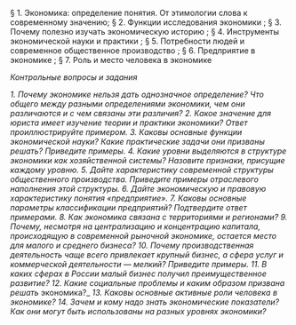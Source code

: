 § 1. Экономика: определение понятия. От этимологии слова к современному значению;
§ 2. Функции исследования экономики ;
§ 3. Почему полезно изучать экономическую историю ; 
§ 4. Инструменты экономической науки и практики ; 
§ 5. Потребности людей и современное общественное производство ;
§ 6. Предприятие в экономике ; 
§ 7. Роль и место человека в экономике

_Контрольные вопросы и задания_

_1. Почему экономике нельзя дать однозначное определение? Что общего между разными определениями экономики, чем они различаются и с чем связаны эти различия?_
_2. Какое значение для юриста имеет изучение теории и практики экономики? Ответ проиллюстрируйте примером._
_3. Каковы основные функции экономической науки? Какие практические задачи они призваны решать? Приведите примеры._
_4. Какие уровни выделяются в структуре экономики как хозяйственной системы? Назовите признаки, присущие каждому уровню._
_5. Дайте характеристику современной структуры общественного производства. Приведите примеры отраслевого наполнения этой структуры._
_6. Дайте экономическую и правовую характеристику понятия «предприятие»._
_7. Каковы основные параметры классификации предприятий? Подтвердите ответ примерами._
_8. Как экономика связана с территориями и регионами?_
_9. Почему, несмотря на централизацию и концентрацию капитала,_
_происходящую в современной рыночной экономике, остается место для_
_малого и среднего бизнеса?_
_10. Почему производственная деятельность чаще всего привлекает_
_крупный бизнес, а сфера услуг и коммерческой деятельности — мелкий?_
_Приведите примеры._
_11. В каких сферах в России малый бизнес получил преимущественное развитие?_
_12. Какие социальные проблемы и каким образом призвана решать_ экономика?_
_13. Каковы основные активные роли человека в экономике?_
_14. Зачем и кому надо знать экономические показатели? Как они могут быть использованы на разных уровнях экономики?_